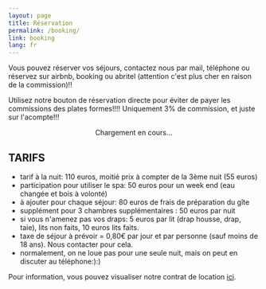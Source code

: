 ```yaml
---
layout: page
title: Réservation
permalink: /booking/
link: booking
lang: fr
---
```




Vous pouvez réserver vos séjours, contactez nous par mail, téléphone ou réservez sur airbnb, booking ou abritel (attention c'est plus cher en raison de la commission)!!

Utilisez notre bouton de réservation directe pour éviter de payer les commissions des plates formes!!!! Uniquement 3% de commission, et juste sur l'acompte!!!




<div id="ConstellationButtonContainer06793d60-aa77-4456-82f9-1e282daab00b" style="width:100%; text-align:center;" title="Ferme de l&#39;Ecurieux" data-id-projet='06793d60aa77445682f91e282daab00b'>Chargement en cours...</div><script type="text/javascript" src="https://reservation.elloha.com/Scripts/widget-loader.min.js?v=42"></script><script type="text/javascript">var constellationWidgetUrl06793d60aa77445682f91e282daab00b, constellationTypeModule06793d60aa77445682f91e282daab00b; constellationWidgetUrl06793d60aa77445682f91e282daab00b = 'https://reservation.elloha.com/Widget/BookingButton/06793d60-aa77-4456-82f9-1e282daab00b?idoi=4dc86106-0a4b-41af-ba35-56f89c1f59ab&culture=fr-FR'; constellationTypeModule06793d60aa77445682f91e282daab00b=3; constellationBookingButtonLoad('ConstellationButtonContainer06793d60-aa77-4456-82f9-1e282daab00b');</script>



TARIFS
--------------------


- tarif à la nuit: 110 euros, moitié prix à compter de la 3ème nuit (55 euros)
- participation pour utiliser le spa: 50 euros pour un week end (eau changée et bois à volonté)
- à ajouter pour chaque séjour: 80 euros de frais de préparation du gîte
- supplément pour 3 chambres supplémentaires : 50 euros par nuit
- si vous n'amenez pas vos draps: 5 euros par lit (drap housse, drap, taie), lits non faits, 10 euros lits faits.
- taxe de séjour à prévoir = 0,80€ par jour et par personne (sauf moins de 18 ans). Nous contacter pour cela.
- normalement, on ne loue pas pour une seule nuit, mais on peut en discuter au téléphone:):)


Pour information, vous pouvez visualiser notre contrat de location <a href="/contrat/2023-PG-.pdf" target="_blank">ici</a>.




